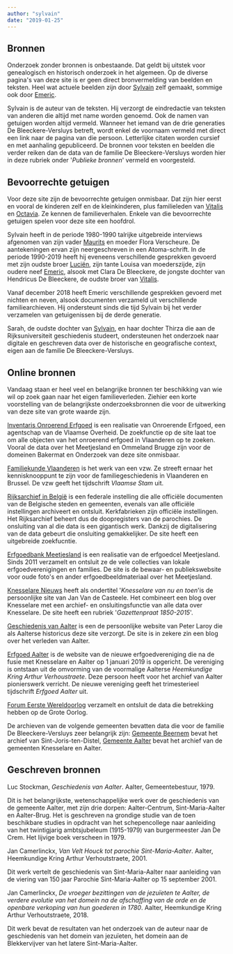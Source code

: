 ```yaml
---
author: "sylvain"
date: "2019-01-25"
---
```

## Bronnen 

Onderzoek zonder bronnen is onbestaande. Dat geldt bij uitstek voor genealogisch en historisch onderzoek in het algemeen. Op de diverse pagina's van deze site is er geen direct bronvermelding van beelden en teksten. Heel wat actuele beelden zijn door [Sylvain](1950-sylvain-de-bleeckere) zelf gemaakt, sommige ook door [Emeric](1946-emeric-bleeckere).

Sylvain is de auteur van de teksten. Hij verzorgt de eindredactie van teksten van anderen die altijd met name worden genoemd. Ook de namen van getuigen worden altijd vermeld. Wanneer het iemand van de drie generaties De Bleeckere-Versluys betreft, wordt enkel de voornaam vermeld met direct een link naar de pagina van die persoon. Letterlijke citaten worden cursief en met aanhaling gepubliceerd. De bronnen voor teksten en beelden die verder reiken dan de data van de familie De Bleeckere-Versluys worden hier in deze rubriek onder '_Publieke bronnen_' vermeld en voorgesteld. 

## Bevoorrechte getuigen

Voor deze site zijn de bevoorrechte getuigen onmisbaar. Dat zijn hier eerst en vooral de kinderen zelf en de kleinkinderen, plus familieleden van [Vitalis](1879-vitalis-de-bleeckere) en [Octavia](1878-octavia-de-bleeckere). Ze kennen de familieverhalen. Enkele van die bevoorrechte getuigen spelen voor deze site een hoofdrol.

 Sylvain heeft in de periode 1980-1990 talrijke uitgebreide interviews afgenomen van zijn vader [Maurits](1916-maurits-de-bleeckere) en moeder Flora Verscheure. De aantekeningen ervan zijn neergeschreven in een Atoma-schrift. In de periode 1990-2019 heeft hij eveneens verschillende gesprekken gevoerd met zijn oudste broer [Luciën](   lucien-de-bleeckere), zijn tante Louisa van moederszijde, zijn oudere neef [Emeric](   -emeric-de-bleeckere), alsook met Clara De Bleeckere, de jongste dochter van Hendricus De Bleeckere, de oudste broer van [Vitalis](1879-vitalis-de-bleeckere). 

 Vanaf december 2018 heeft Emeric verschillende gesprekken gevoerd met nichten en neven, alsook documenten verzameld uit verschillende familiearchieven. Hij ondersteunt sinds die tijd Sylvain bij het verder verzamelen van getuigenissen bij de derde generatie. 

 Sarah, de oudste dochter van [Sylvain](1950-sylvain-de-bleeckere), en haar dochter Thirza die aan de Rijksuniversiteit geschiedenis studeert, ondersteunen het onderzoek naar digitale en geschreven data over de historische en geografische context, eigen aan de familie De Bleeckere-Versluys. 

## Online bronnen

Vandaag staan er heel veel en belangrijke bronnen ter beschikking van wie wil op zoek gaan naar het eigen familieverleden. Ziehier een korte voorstelling van de belangrijkste onderzoeksbronnen die voor de uitwerking van deze site van grote waarde zijn.

  [Inventaris Onroerend Erfgoed](https://inventarisonroerenderfgoedvlaanderen.be) is een realisatie van Onroerende Erfgoed, een agentschap van de Vlaamse Overheid. De zoekfunctie op de site laat toe om alle objecten van het onroerend erfgoed in Vlaanderen op te zoeken. Vooral de data over het Meetjesland en Ommeland Brugge zijn  voor de domeinen Bakermat en Onderzoek van deze site onmisbaar. 

  [Familiekunde Vlaanderen](https://familiekunde-vlaanderen.be) is het werk van een vzw. Ze streeft ernaar het kennisknooppunt te zijn voor de familiegeschiedenis in Vlaanderen en Brussel. De vzw geeft het tijdschrift _Vlaamse Stam_ uit.

  [Rijksarchief in België](www.arch.be) is een federale instelling die alle officiële documenten van de Belgische steden en gemeenten, evenals van alle officiële instellingen archiveert en ontsluit. Kerkfabrieken zijn officiële instellingen. Het Rijksarchief beheert dus de doopregisters van de parochies. De onsluiting van al die data is een gigantisch werk. Dankzij de digitalisering van de data gebeurt die onsluiting gemakkelijker. De site heeft een uitgebreide zoekfucntie. 

  [Erfgoedbank Meetjesland](www.ergoedbankmeetsjesland.be) is een realisatie van de erfgoedcel Meetjesland. Sinds 2011 verzamelt en ontsluit ze de vele collecties van lokale erfgoedverenigingen en families. De site is de bewaar- en publiekswebsite voor oude foto's en ander erfgoedbeeldmateriaal over het Meetjesland.

  [Knesselare Nieuws](https://knesselaarsnieuws.net) heeft als ondertitel '_Knesselare van nu en toen_'is de persoonlijke site van Jan Van de Casteele. Het combineert een blog over Knesselare met een archief- en onsluitingsfunctie van alle data over Knesselare. De site heeft een rubriek '_Gazettenpraat 1850-2015_'.

  [Geschiedenis van Aalter](https://geschiedenisvanaalter.blogspot.com/?view=snapshot) is een de persoonlijke website van Peter Laroy die als Aalterse historicus deze site verzorgt. De site is in zekere zin een blog over het verleden van Aalter.

  [Erfgoed Aalter](www.ergoedaalter.be) is de website van de nieuwe erfgoedvereniging die na de fusie met Knesselare en Aalter op 1 januari 2019 is opgericht. De vereniging is ontstaan uit de omvorming van de voormalige Aalterse _Heemkundige Kring Arthur Verhoustraete_. Deze persoon heeft voor het archief van Aalter pionierswerk verricht. De nieuwe vereniging geeft het trimesterieel tijdschrift _Erfgoed Aalter_ uit.

  [Forum Eerste Wereldoorlog](http://www.forumeerstewereldoorlog.nl) verzamelt en ontsluit de data die betrekking hebben op de Grote Oorlog.

  De archieven van de volgende gemeenten bevatten data die voor de familie De Bleeckere-Versluys zeer belangrijk zijn: [Gemeente Beernem](https://www.beernem.be/product/1287/archief-van-de-gemeente) bevat het archief van Sint-Joris-ten-Distel, [Gemeente Aalter](https://www.aalter.be/archief) bevat het archief van de gemeenten Knesselare en Aalter.

  ## Geschreven bronnen

  Luc Stockman, _Geschiedenis van Aalter_. Aalter, Gemeentebestuur, 1979.

  Dit is het belangrijkste, wetenschappelijke werk over de geschiedenis van de gemeente Aalter, met zijn drie dorpen: Aalter-Centrum, Sint-Maria-Aalter en Aalter-Brug. Het is geschreven na grondige studie van de toen beschikbare studies in opdracht van het schepencollege naar aanleiding van het twintigjarig ambtsjubeleum (1915-1979) van burgermeester Jan De Crem. Het lijvige boek verscheen in 1979.

 Jan Camerlinckx, _Van Velt Houck tot parochie Sint-Maria-Aalter_. Aalter, Heemkundige Kring Arthur Verhoutstraete, 2001.

 Dit werk vertelt de geschiedenis van Sint-Maria-Aalter naar aanleiding van de viering van 150 jaar Parochie Sint-Maria-Aalter op 15 september 2001.

Jan Camerlinckx, _De vroeger bezittingen van de jezuïeten te Aalter, de verdere evolutie van het domein na de afschaffing van de orde en de openbare verkoping van hun goederen in 1780_. Aalter, Heemkundige Kring Arthur Verhoutstraete, 2018. 

Dit werk bevat de resultaten van het onderzoek van de auteur naar de geschiedenis van het domein van jezuïeten, het domein aan de Blekkervijver van het latere Sint-Maria-Aalter.
